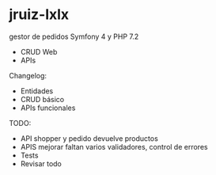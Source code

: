 # jruiz-lxlx
gestor de pedidos Symfony 4 y PHP 7.2
- CRUD Web
- APIs

Changelog:

- Entidades
- CRUD básico
- APIs funcionales

TODO:
- API shopper y pedido devuelve productos
- APIS mejorar faltan varios validadores, control de errores
- Tests
- Revisar todo

